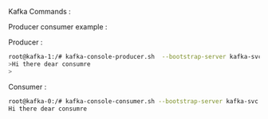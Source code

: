 






Kafka Commands :




Producer consumer example :

Producer :
```bash
root@kafka-1:/# kafka-console-producer.sh  --bootstrap-server kafka-svc:9092 --topic my-topic
>Hi there dear consumre 
>
```

Consumer  :
```bash
root@kafka-0:/# kafka-console-consumer.sh --bootstrap-server kafka-svc:9092 --topic my-topic
Hi there dear consumre 
```